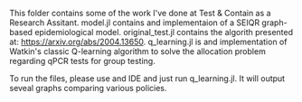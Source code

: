 This folder contains some of the work I've done at Test & Contain as a Research Assitant. model.jl contains and implementaion of a SEIQR graph-based epidemiological model. original_test.jl contains the algorith presented at:  https://arxiv.org/abs/2004.13650. q_learning.jl is and implementation of Watkin's classic Q-learning algorithm to solve the allocation problem regarding qPCR tests for group testing. 

To run the files, please use and IDE and just run q_learning.jl. It will output seveal graphs comparing various policies.
